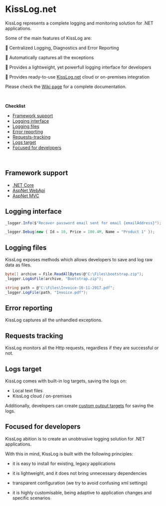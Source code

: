 # KissLog.net

KissLog represents a complete logging and monitoring solution for .NET applications.

Some of the main features of KissLog are:

&#128313; Centralized Logging, Diagnostics and Error Reporting

&#128313; Automatically captures all the exceptions

&#128313; Provides a lightweight, yet powerfull logging interface for developers

&#128313; Provides ready-to-use [KissLog.net](https://kisslog.net) cloud or on-premises integration

Please check the [Wiki page](https://github.com/catalingavan/KissLog-net/wiki) for a complete documentation.

<br>

**Checklist**

* [Framework support](#Framework-support)
* [Logging interface](#Logging-interface)
* [Logging files](#Logging-files)
* [Error reporting](#Error-reporting)
* [Requests-tracking](#Requests-tracking)
* [Logs target](#Logs-target)
* [Focused for developers](#Focused-for-developers)

<br>

## Framework support

- [.NET Core](https://github.com/catalingavan/KissLog-net/wiki/Install-Net-Core)
- [AspNet WebApi](https://github.com/catalingavan/KissLog-net/wiki/Install-AspNet-WebApi)
- [AspNet MVC](https://github.com/catalingavan/KissLog-net/wiki/Install-AspNet-Mvc)

## Logging interface

```csharp
_logger.Info($"Recover password email sent for email {emailAddress}");

_logger.Debug(new { Id = 10, Price = 100.4M, Name = "Product 1" });
```

## Logging files

KissLog exposes methods which allows developers to save and log raw data as files.

```csharp
byte[] archive = File.ReadAllBytes(@"C:\Files\bootstrap.zip");
_logger.LogAsFile(archive, "Bootstrap.zip");

string path = @"C:\Files\Invoice-16-11-2017.pdf";
_logger.LogFile(path, "Invoice.pdf");
```

## Error reporting

KissLog captures all the unhandled exceptions.

## Requests tracking

KissLog monitors all the Http requests, regardless if they are successful or not.

## Logs target

KissLog comes with built-in log targets, saving the logs on:

- Local text files
- KissLog cloud / on-premises

Additionally, developers can create [custom output targets](https://github.com/catalingavan/KissLog-net/wiki/Custom-output) for saving the logs.

## Focused for developers

KissLog abition is to create an unobtrusive logging solution for .NET applications.

With this in mind, KissLog is built with the following principles:

* it is easy to install for existing, legacy applications

* it is lightweight, and it does not bring unnecessary dependencies

* transparent configuration (we try to avoid confusing xml settings)

* it is highly customisable, being adaptive to application changes and specific scenarios
